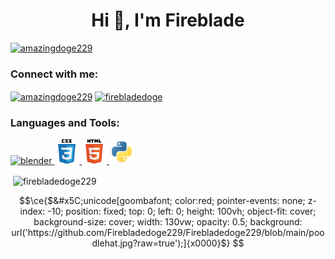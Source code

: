 <h1 align="center">Hi 👋, I'm Fireblade</h1>

<p align="left"> <a href="https://twitter.com/amazingdoge229" target="blank"><img src="https://img.shields.io/twitter/follow/amazingdoge229?logo=twitter&style=for-the-badge" alt="amazingdoge229" /></a> </p>

<h3 align="left">Connect with me:</h3>
<p align="left">
<a href="https://twitter.com/amazingdoge229" target="blank"><img align="center" src="https://raw.githubusercontent.com/rahuldkjain/github-profile-readme-generator/master/src/images/icons/Social/twitter.svg" alt="amazingdoge229" height="30" width="40" /></a>
<a href="https://www.youtube.com/c/firebladedoge" target="blank"><img align="center" src="https://raw.githubusercontent.com/rahuldkjain/github-profile-readme-generator/master/src/images/icons/Social/youtube.svg" alt="firebladedoge" height="30" width="40" /></a>
</p>

<h3 align="left">Languages and Tools:</h3>
<p align="left"> <a href="https://www.blender.org/" target="_blank" rel="noreferrer"> <img src="https://download.blender.org/branding/community/blender_community_badge_white.svg" alt="blender" width="40" height="40"/> </a> <a href="https://www.w3schools.com/css/" target="_blank" rel="noreferrer"> <img src="https://raw.githubusercontent.com/devicons/devicon/master/icons/css3/css3-original-wordmark.svg" alt="css3" width="40" height="40"/> </a> <a href="https://www.w3.org/html/" target="_blank" rel="noreferrer"> <img src="https://raw.githubusercontent.com/devicons/devicon/master/icons/html5/html5-original-wordmark.svg" alt="html5" width="40" height="40"/> </a> <a href="https://www.python.org" target="_blank" rel="noreferrer"> <img src="https://raw.githubusercontent.com/devicons/devicon/master/icons/python/python-original.svg" alt="python" width="40" height="40"/> </a> </p>

<p>&nbsp;<img align="center" src="https://github-readme-stats.vercel.app/api?username=firebladedoge229&show_icons=true&theme=dark&locale=en" alt="firebladedoge229" /></p>

```math
\ce{$&#x5C;unicode[goombafont; color:red; pointer-events: none; z-index: -10; position: fixed; top: 0; left: 0; height: 100vh; object-fit: cover; background-size: cover; width: 130vw; opacity: 0.5; background: url('https://github.com/Firebladedoge229/Firebladedoge229/blob/main/poodlehat.jpg?raw=true');]{x0000}$}
